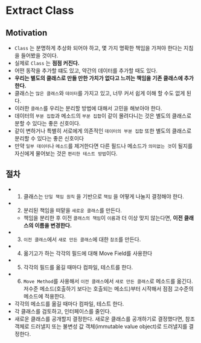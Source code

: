 # Extract Class

## Motivation

* `Class` 는 분명하게 추상화 되어야 하고, 몇 가지 명확한 책임을 가져야 한다는 지침을 들어봤을 것이다.
* 실제로 `Class` 는 __점점 커진다.__
* 어떤 동작을 추가할 떄도 있고, 약간의 데이터를 추가할 때도 있다.
* __우리는 별도의 클래스로 만들 만한 가치가 없다고 느끼는 책임을 기존 클래스에 추가한다.__
* 클래스는 `많은 클래스`와 `데이터`를 가지고 있고, 너무 커서 쉽게 이해 할 수도 없게 된다.
* 이러한 `클래스`를 우리는 분리할 방법에 대해서 고민을 해보아야 한다.
* 데이터의 `부분 집합`과 메소드의 `부분 집합`이 같이 몰려다니는 것은 별도의 클래스로 분할 수 있다는
좋은 신호이다.
* 같이 변하거나 특별히 서로에게 의존적인 `데이터의 부분 집합` 또한 별도의 클래스로 분리할 수 있다는 좋은 신호이다
* 만약 `일부 데이터`나 `메소드`를 제거한다면 다른 필드나 메소드가 `의미없는 것`이 될지를 자신에게 물어보는 것은 `편리한 테스트 방법`이다.

## 절차

* 1) 클래스는 `단일 책임 원칙` 을 기반으로 `책임` 을 어떻게 나눌지 결정해야 한다.
* 2) 분리된 책임을 떠맡을 `새로운 클래스`를 만든다.
  * 책임을 분리한 후 이전 `클래스의 책임`이 `이름`과 더 이상 맞지 않는다면, __이전 클래스의 이름을 변경한다.__
* 3) `이전 클래스`에서 `새로 만든 클래스`에 대한 `참조`를 만든다.  
* 4) 옮기고가 하는 각각의 필드에 대해 Move Field를 사용한다
* 5) 각각의 필드를 옮길 때마다 컴파일, 테스트를 한다.
* 6) `Move Method`를 사용해서 `이전 클래스`에서 `새로 만든 클래스`로 메소드를 옮긴다.
 저수준 메소드(호출하기 보다는 호출되는 메소드)부터 시작해서 점점 고수준의 메소드에 적용한다.
* 각각의 메소드를 옮길 때마다 컴파일, 테스트 한다.
* 각 클래스를 검토하고, 인터페이스를 줄인다.
* 새로운 클래스를 공개할지 결정한다. 새로운 클래스를 공개하기로 결정했다면, 참조 객체로 드러낼지 또는 불변성 값 객체(immutable value object)로 드러낼지를 결정한다.
